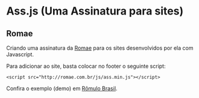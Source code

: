 Ass.js (Uma Assinatura para sites)
======

## Romae

Criando uma assinatura da [Romae](http://www.romae.com.br) para os sites desenvolvidos por ela com Javascript.

Para adicionar ao site, basta colocar no footer o seguinte script:

```
<script src="http://romae.com.br/js/ass.min.js"></script>
```

Confira o exemplo (demo) em [Rômulo Brasil](http://romulobrasil.com).

